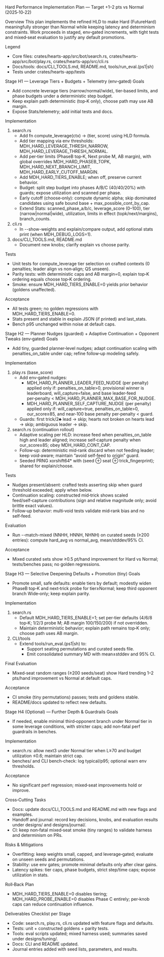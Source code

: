 Hard Performance Implementation Plan — Target +1–2 pts vs Normal (2025‑10‑22)

Overview
This plan implements the refined HLD to make Hard (FutureHard) meaningfully stronger than Normal while keeping latency and determinism constraints. Work proceeds in staged, env‑gated increments, with tight tests and mixed‑seat evaluation to justify any default promotions.

Legend
- Core files: crates/hearts-app/src/bot/search.rs, crates/hearts-app/src/bot/play.rs, crates/hearts-app/src/cli.rs
- Docs/tools: docs/CLI_TOOLS.md, README.md, tools/run_eval.(ps1|sh)
- Tests under crates/hearts-app/tests

Stage H1 — Leverage Tiers + Budgets + Telemetry (env‑gated)
Goals
- Add concrete leverage tiers (narrow/normal/wide), tier‑based limits, and phase budgets under a deterministic step budget.
- Keep explain path deterministic (top‑K only), choose path may use AB margin.
- Expose Stats/telemetry; add initial tests and docs.

Implementation
1) search.rs
   - Add fn compute_leverage(ctx) -> (tier, score) using HLD formula.
   - Add tier mapping via env thresholds: MDH_HARD_LEVERAGE_THRESH_NARROW, MDH_HARD_LEVERAGE_THRESH_NORMAL.
   - Add per‑tier limits (PhaseB top‑K, Next probe M, AB margin), with global overrides MDH_HARD_PHASEB_TOPK, MDH_HARD_NEXT_BRANCH_LIMIT, MDH_HARD_EARLY_CUTOFF_MARGIN.
   - Add MDH_HARD_TIERS_ENABLE; when off, preserve current behavior.
   - Budget: split step budget into phases A/B/C (40/40/20%) with guards; expose utilization and scanned per phase.
   - Early cutoff (choose‑only): compute dynamic alpha; skip dominated candidates using safe bound base + max_possible_cont_by_cap.
   - Extend Stats: scanned_phase_a/b/c, leverage_score (0–100), tier (narrow|normal|wide), utilization, limits in effect (topk/next/margins), branch_counts.
2) cli.rs
   - In --show-weights and explain/compare output, add optional stats print (when MDH_DEBUG_LOGS=1).
3) docs/CLI_TOOLS.md, README.md
   - Document new knobs; clarify explain vs choose parity.

Tests
- Unit tests for compute_leverage tier selection on crafted contexts (0 penalties; leader align vs non‑align; QS unseen).
- Parity tests: with deterministic caps and AB margin=0, explain top‑K ordering equals choose top‑K ordering.
- Smoke: ensure MDH_HARD_TIERS_ENABLE=0 yields prior behavior (goldens unaffected).

Acceptance
- All tests green; no golden regressions with MDH_HARD_TIERS_ENABLE=0.
- Stats present and stable in explain JSON (if printed) and last_stats.
- Bench p95 unchanged within noise at default caps.

Stage H2 — Planner Nudges (guarded) + Adaptive Continuation + Opponent Tweaks (env‑gated)
Goals
- Add tiny, guarded planner‑level nudges; adapt continuation scaling with penalties_on_table under cap; refine follow‑up modeling safely.

Implementation
1) play.rs (base_score)
   - Add env‑gated nudges:
     - MDH_HARD_PLANNER_LEADER_FEED_NUDGE (per penalty) applied only if: penalties_on_table>0, provisional winner is leaderboard, will_capture=false, and base leader‑feed per‑penalty < MDH_HARD_PLANNER_MAX_BASE_FOR_NUDGE.
     - MDH_HARD_PLANNER_SELF_CAPTURE_NUDGE (per penalty) applied only if: will_capture=true, penalties_on_table>0, our_score≥85, and near‑100 base penalty per‑penalty < guard.
   - Guards: first trick/2♣ lead → skip; hearts not broken on hearts lead → skip; ambiguous leader → skip.
2) search.rs (continuation rollout)
   - Adaptive scaling per HLD: increase feed when penalties_on_table high and leader aligned; increase self‑capture penalty when our_score≥85; obey MDH_HARD_CONT_CAP.
   - Follow‑up: deterministic mid‑rank discard when not feeding leader; keep void‑aware; maintain “avoid self‑feed to origin” guard.
   - Seeded PRNG xorshift64* with (seed ⊕ seat ⊕ trick_fingerprint); shared for explain/choose.

Tests
- Nudges present/absent: crafted tests asserting skip when guard threshold exceeded; apply when below.
- Continuation scaling: constructed mid‑trick shows scaled feed/self‑capture contributions (sign and relative magnitude only; avoid brittle exact values).
- Follow‑up behavior: multi‑void tests validate mid‑rank bias and no self‑feed.

Evaluation
- Run --match-mixed (NNHH, HNNH, NHNH) on curated seeds (≥200 entries): compute hard_avg vs normal_avg, mean/stddev/95% CI.

Acceptance
- Mixed curated sets show ≥0.5 pt/hand improvement for Hard vs Normal; tests/benches pass; no golden regressions.

Stage H3 — Selective Deepening Defaults + Promotion (tiny)
Goals
- Promote small, safe defaults: enable tiers by default; modestly widen PhaseB top‑K and next‑trick probe for tier≥Normal; keep third opponent branch Wide‑only; keep explain parity.

Implementation
1) search.rs
   - Default MDH_HARD_TIERS_ENABLE=1; set per‑tier defaults (4/6/8 top‑K; 1/2/3 probe M; AB margin 100/150/200) if not overridden.
   - Maintain deterministic behavior; explain path remains top‑K only; choose path uses AB margin.
2) CLI/tools
   - Extend tools/run_eval.(ps1|sh) to:
     - Support seating permutations and curated seeds file.
     - Emit consolidated summary MD with mean±stddev and 95% CI.

Final Evaluation
- Mixed‑seat random ranges (≥200 seeds/seat) show Hard trending 1–2 pts/hand improvement vs Normal at default caps.

Acceptance
- CI smoke (tiny permutations) passes; tests and goldens stable.
- README/docs updated to reflect new defaults.

Stage H4 (Optional) — Further Depth & Guardrails
Goals
- If needed, enable minimal third‑opponent branch under Normal tier in some leverage conditions, with stricter caps; add non‑fatal perf guardrails in benches.

Implementation
- search.rs: allow next3 under Normal tier when L≥70 and budget utilization ≤0.6; maintain strict cap.
- benches/ and CLI bench‑check: log typical/p95; optional warn env thresholds.

Acceptance
- No significant perf regression; mixed‑seat improvements hold or improve.

Cross‑Cutting Tasks
- Docs: update docs/CLI_TOOLS.md and README.md with new flags and examples.
- Handoff and journal: record key decisions, knobs, and evaluation results under designs/ and designs/journal/.
- CI: keep non‑fatal mixed‑seat smoke (tiny ranges) to validate harness and determinism on PRs.

Risks & Mitigations
- Overfitting: keep weights small, capped, and leverage‑gated; evaluate on unseen seeds and permutations.
- Stability: use env gates; promote minimal defaults only after clear gains.
- Latency spikes: tier caps, phase budgets, strict step/time caps; expose utilization in stats.

Roll‑Back Plan
- MDH_HARD_TIERS_ENABLE=0 disables tiering; MDH_HARD_PROBE_ENABLE=0 disables Phase C entirely; per‑knob caps can reduce continuation influence.

Deliverables Checklist per Stage
- Code: search.rs, play.rs, cli.rs updated with feature flags and defaults.
- Tests: unit + constructed goldens + parity tests.
- Tools: eval scripts updated; mixed harness used; summaries saved under designs/tuning/.
- Docs: CLI and README updated.
- Journal entries added with seed lists, parameters, and results.

